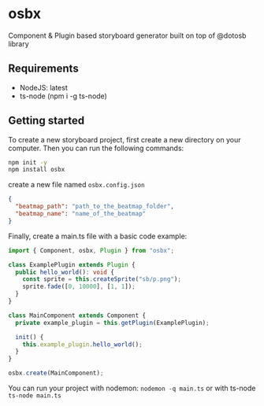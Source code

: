 # osbx

Component &amp; Plugin based storyboard generator built on top of @dotosb library

## Requirements

- NodeJS: latest
- ts-node (npm i -g ts-node)

## Getting started

To create a new storyboard project, first create a new directory on your computer.
Then you can run the following commands:

```bash
npm init -y
npm install osbx
```

create a new file named `osbx.config.json`

```json
{
  "beatmap_path": "path_to_the_beatmap_folder",
  "beatmap_name": "name_of_the_beatmap"
}
```

Finally, create a main.ts file with a basic code example:

```ts
import { Component, osbx, Plugin } from "osbx";

class ExamplePlugin extends Plugin {
  public hello_world(): void {
    const sprite = this.createSprite("sb/p.png");
    sprite.fade([0, 10000], [1, 1]);
  }
}

class MainComponent extends Component {
  private example_plugin = this.getPlugin(ExamplePlugin);

  init() {
    this.example_plugin.hello_world();
  }
}

osbx.create(MainComponent);
```

You can run your project with nodemon: `nodemon -q main.ts` or with ts-node `ts-node main.ts`
